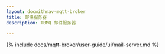 ```yaml
---
layout: docwithnav-mqtt-broker
title: 邮件服务器
description: TBMQ 邮件服务器

---
```


{% include docs/mqtt-broker/user-guide/ui/mail-server.md %}